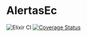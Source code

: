 # AlertasEc
![Elixir CI](https://github.com/mijailr/alertas.ec/workflows/Elixir%20CI/badge.svg)
[![Coverage Status](https://coveralls.io/repos/github/mijailr/alertas.ec/badge.svg?branch=master)](https://coveralls.io/github/mijailr/alertas.ec?branch=master)
